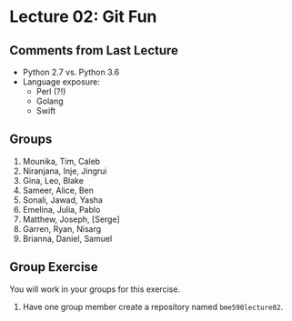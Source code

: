 Lecture 02: Git Fun
===================

Comments from Last Lecture
--------------------------
* Python 2.7 vs. Python 3.6
* Language exposure:
  + Perl (?!)
  + Golang
  + Swift

Groups
------
1. Mounika, Tim, Caleb
2. Niranjana, Inje, Jingrui
3. Gina, Leo, Blake
4. Sameer, Alice, Ben
5. Sonali, Jawad, Yasha
6. Emelina, Julia, Pablo
7. Matthew, Joseph, [Serge]
8. Garren, Ryan, Nisarg
9. Brianna, Daniel, Samuel

Group Exercise
--------------
You will work in your groups for this exercise.

1. Have one group member create a repository named `bme590lecture02`.
